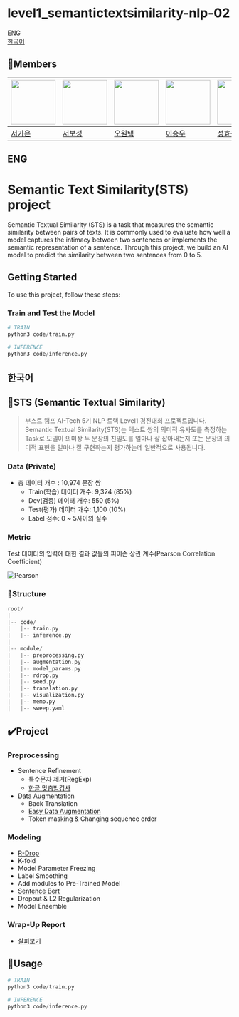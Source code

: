 # level1_semantictextsimilarity-nlp-02
[ENG](#ENG)   
[한국어](#한국어)

## 🌱Members


|<img src='https://avatars.githubusercontent.com/u/85860941?v=4' height=100 width=100px></img>|<img src='https://avatars.githubusercontent.com/u/28584259?v=4' height=100 width=100px></img>|<img src='https://avatars.githubusercontent.com/u/75467530?v=4' height=100 width=100px></img>|<img src='https://avatars.githubusercontent.com/u/60664644?v=4' height=100 width=100px></img>|<img src='https://avatars.githubusercontent.com/u/101383752?v=4' height=100 width=100px></img>|
| --- | --- | --- | --- | --- |
| [서가은](https://github.com/gaeun0112) | [서보성](https://github.com/Seoboseong) | [오원택](https://github.com/dnjdsxor21) | [이승우](https://github.com/OLAOOT) | [정효정](https://github.com/HYOJUNG08) |

## ENG
# Semantic Text Similarity(STS) project
Semantic Textual Similarity (STS) is a task that measures the semantic similarity between pairs of texts. It is commonly used to evaluate how well a model captures the intimacy between two sentences or implements the semantic representation of a sentence. Through this project, we build an AI model to predict the similarity between two sentences from 0 to 5.

## Getting Started

To use this project, follow these steps:

### Train and Test the Model
```python
# TRAIN
python3 code/train.py

# INFERENCE
python3 code/inference.py
```

## 한국어
## 📎STS (Semantic Textual Similarity)

> 부스트 캠프 AI-Tech 5기 NLP 트랙 Level1 경진대회 프로젝트입니다. Semantic Textual Similarity(STS)는 텍스트 쌍의 의미적 유사도를 측정하는 Task로 모델이 의미상 두 문장의 친밀도를 얼마나 잘 잡아내는지 또는 문장의 의미적 표현을 얼마나 잘 구현하는지 평가하는데 일반적으로 사용됩니다.
> 

### Data (Private)

- 총 데이터 개수 : 10,974 문장 쌍
    - Train(학습) 데이터 개수: 9,324 (85%)
    - Dev(검증) 데이터 개수: 550 (5%)
    - Test(평가) 데이터 개수: 1,100 (10%)
    - Label 점수: 0 ~ 5사이의 실수

### Metric

Test 데이터의 입력에 대한 결과 값들의 피어슨 상관 계수(Pearson Correlation Coefficient)

![Pearson](https://www.simplilearn.com/ice9/free_resources_article_thumb/Pearson_Correlation_2.png)

### 📂Structure

```python
root/
|
|-- code/
|   |-- train.py
|   |-- inference.py
|
|-- module/
|   |-- preprocessing.py
|   |-- augmentation.py
|   |-- model_params.py
|   |-- rdrop.py
|   |-- seed.py
|   |-- translation.py
|   |-- visualization.py
|   |-- memo.py
|   |-- sweep.yaml

```

## ✔️Project


### Preprocessing

- Sentence Refinement
    - 특수문자 제거(RegExp)
    - [한글 맞춤법검사](https://github.com/ssut/py-hanspell)
- Data Augmentation
    - Back Translation
    - [Easy Data Augmentation](https://github.com/toriving/KoEDA)
    - Token masking & Changing sequence order

### Modeling

- [R-Drop](https://github.com/dropreg/R-Drop)
- K-fold
- Model Parameter Freezing
- Label Smoothing
- Add modules to Pre-Trained Model
- [Sentence Bert](https://www.sbert.net)
- Dropout & L2 Regularization
- Model Ensemble

### Wrap-Up Report

- [살펴보기](https://github.com/boostcampaitech5/level1_semantictextsimilarity-nlp-02/blob/main/wrap_up_report/%EB%AC%B8%EC%9E%A5%20%EA%B0%84%20%EC%9C%A0%EC%82%AC%EB%8F%84%20%EC%B8%A1%EC%A0%95_NLP_%ED%8C%80%20%EB%A6%AC%ED%8F%AC%ED%8A%B8(02).pdf)

## 🐞Usage

```python
# TRAIN
python3 code/train.py

# INFERENCE
python3 code/inference.py
```
